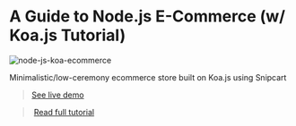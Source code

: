 # A Guide to Node.js E-Commerce (w/ Koa.js Tutorial)

![node-js-koa-ecommerce](https://snipcart.com/media/203707/node-js-koa-ecommerce-1.jpg)

Minimalistic/low-ceremony ecommerce store built on Koa.js using Snipcart

> [See live demo](https://snipcart-koajs.herokuapp.com/)

> [Read full tutorial](https://snipcart.com/blog/node-js-ecommerce-koa-js-tutorial)
